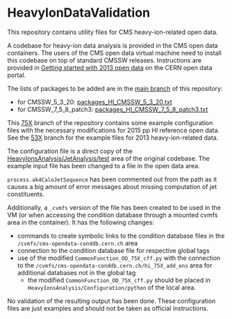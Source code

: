 # HeavyIonDataValidation

This repository contains utility files for CMS heavy-ion-related open data.

A codebase for heavy-ion data analysis is provided in the CMS open data containers. The users of the CMS open data virtual machine need to install this codebase on top of standard CMSSW releases. Instructions are provided in [Getting started with 2013 open data](http://opendata.cern.ch/docs/cms-getting-started-2013) on the CERN open data portal.

The lists of packages to be added are in the [main branch](https://github.com/cms-opendata-validation/HeavyIonDataValidation/tree/main) of this repository:
- for CMSSW_5_3_20: [packages_HI_CMSSW_5_3_20.txt](https://github.com/cms-opendata-validation/HeavyIonDataValidation/blob/main/packages_HI_CMSSW_5_3_20.txt)
- for CMSSW_7_5_8_patch3: [packages_HI_CMSSW_7_5_8_patch3.txt](https://github.com/cms-opendata-validation/HeavyIonDataValidation/blob/main/packages_HI_CMSSW_7_5_8_patch3.txt)

This [75X](https://github.com/cms-opendata-validation/HeavyIonDataValidation/tree/75X) branch of the repository contains some example configuration files with the necessary modifications for 2015 pp HI reference open data. See the [53X](https://github.com/cms-opendata-validation/HeavyIonDataValidation/tree/53X) branch for the example files for 2013 heavy-ion-related data.

The configuration file is a direct copy of the [HeavyIonsAnalysis/JetAnalysis/test](https://github.com/CmsHI/cmssw/tree/forest_CMSSW_7_5_8_patch3/HeavyIonsAnalysis/JetAnalysis/test) area of the original codebase.
The example input file has been changed to a file in the open data area. 

`process.ak4CaloJetSequence` has been commented out from the path as it causes a big amount of error messages about missing computation of jet constituents.

Additionally, a `_cvmfs` version of the file has been created to be used in the VM (or when accessing the condition database through a mounted cvmfs area in the container). It has the following changes:
- commands to create symbolic links to the condition database files in the `/cvmfs/cms-opendata-conddb.cern.ch` area
- connection to the condition database file for respective global tags
- use of the modified `CommonFunction_OD_75X_cff.py` with the connection to the `/cvmfs/cms-opendata-conddb.cern.ch/hi_75X_add_ons` area for additional databases not in the global tag
  - the modified `CommonFunction_OD_75X_cff.py` should be placed in `HeavyIonsAnalysis/Configuration/python` of the local area.    

No validation of the resulting output has been done. These configuration files are just examples and should not be taken as official instructions.
